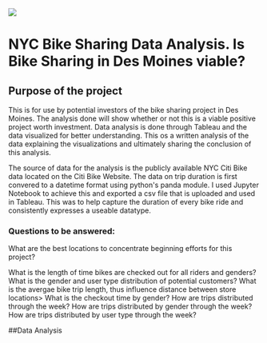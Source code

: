 <img src = "https://scwcontent.affino.com/AcuCustom/Sitename/DAM/014/bikeshare_Adobe.jpg">

# NYC Bike Sharing Data Analysis. Is Bike Sharing in Des Moines viable?

## Purpose of the project

This is for use by potential investors of the bike sharing project in Des Moines. The analysis done will show whether or not this is a viable positive project worth investment. Data analysis is done through Tableau and the data visualized for better understanding. This os a written analysis of the data explaining the visualizations and ultimately sharing the conclusion of this analysis.

The source of data for the analysis is the publicly available NYC Citi Bike data located on the Citi Bike Website. 
The data on trip duration is first convered to a datetime format using python's panda module. I used Jupyter Notebook to achieve this and exported a csv file that is uploaded and used in Tableau. This was to help capture the duration of every bike ride and consistently expresses a useable datatype.

### Questions to be answered:

What are the best locations to concentrate beginning efforts for this project?

What is the length of time bikes are checked out for all riders and genders?
What is the gender and user type distribution of potential customers?
What is the avergae bike trip length, thus influence distance between store locations>
What is the checkout time by gender?
How are trips distributed through the week?
How are trips distributed by gender through the week?
How are trips distributed by user type through the week?

##Data Analysis
